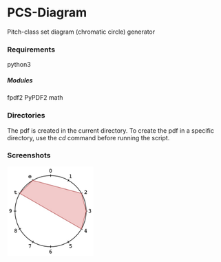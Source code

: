 # PCS-Diagram
Pitch-class set diagram (chromatic circle) generator


### Requirements
python3

##### Modules
fpdf2
PyPDF2
math

### Directories
The pdf is created in the current directory. To create the pdf in a specific directory, use the *cd* command before running the script.

### Screenshots

<img src="./screenshot1.jpg" width="200" />
